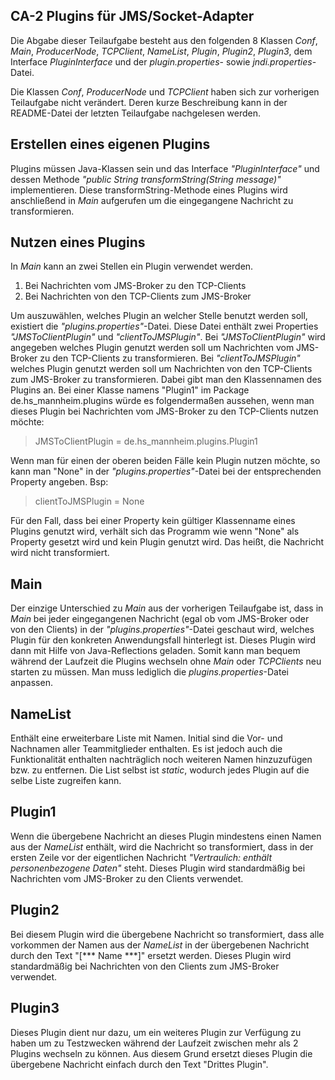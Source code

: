 
## CA-2 Plugins für JMS/Socket-Adapter
Die Abgabe dieser Teilaufgabe besteht aus den folgenden 8 Klassen *Conf*, *Main*, *ProducerNode*, *TCPClient*, *NameList*, *Plugin*, *Plugin2*, *Plugin3*, dem Interface *PluginInterface* und der *plugin.properties*- sowie *jndi.properties*-Datei.

Die Klassen *Conf*, *ProducerNode* und *TCPClient* haben sich zur vorherigen Teilaufgabe nicht verändert. Deren kurze Beschreibung kann in der README-Datei der letzten Teilaufgabe nachgelesen werden.

## Erstellen eines eigenen Plugins
Plugins müssen Java-Klassen sein und das Interface *"PluginInterface"* und dessen Methode *"public String transformString(String message)"* implementieren. Diese transformString-Methode eines Plugins wird anschließend in *Main* aufgerufen um die eingegangene Nachricht zu transformieren.

## Nutzen eines Plugins
In *Main* kann an zwei Stellen ein Plugin verwendet werden. 

1. Bei Nachrichten vom JMS-Broker zu den TCP-Clients
2. Bei Nachrichten von den TCP-Clients zum JMS-Broker

Um auszuwählen, welches Plugin an welcher Stelle benutzt werden soll, existiert die *"plugins.properties"*-Datei. Diese Datei enthält zwei Properties *"JMSToClientPlugin"* und *"clientToJMSPlugin"*. Bei *"JMSToClientPlugin"* wird angegeben welches Plugin genutzt werden soll um Nachrichten vom JMS-Broker zu den TCP-Clients zu transformieren. Bei *"clientToJMSPlugin"* welches Plugin genutzt werden soll um Nachrichten von den TCP-Clients zum JMS-Broker zu transformieren. Dabei gibt man den Klassennamen des Plugins an. Bei einer Klasse namens "Plugin1" im Package de.hs_mannheim.plugins würde es folgendermaßen aussehen, wenn man dieses Plugin bei Nachrichten vom JMS-Broker zu den TCP-Clients nutzen möchte:
> JMSToClientPlugin = de.hs_mannheim.plugins.Plugin1

Wenn man für einen der oberen beiden Fälle kein Plugin nutzen möchte, so kann man "None" in der *"plugins.properties"*-Datei bei der entsprechenden Property angeben.
Bsp:
> clientToJMSPlugin = None

Für den Fall, dass bei einer Property kein gültiger Klassenname eines Plugins genutzt wird, verhält sich das Programm wie wenn "None" als Property gesetzt wird und kein Plugin genutzt wird. Das heißt, die Nachricht wird nicht transformiert.

## Main
Der einzige Unterschied zu *Main* aus der vorherigen Teilaufgabe ist, dass in *Main* bei jeder eingegangenen Nachricht (egal ob vom JMS-Broker oder von den Clients) in der *"plugins.properties"*-Datei geschaut wird, welches Plugin für den konkreten Anwendungsfall hinterlegt ist. Dieses Plugin wird dann mit Hilfe von Java-Reflections geladen. Somit kann man bequem während der Laufzeit die Plugins wechseln ohne *Main* oder *TCPClients* neu starten zu müssen. Man muss lediglich die *plugins.properties*-Datei anpassen.

## NameList
Enthält eine erweiterbare Liste mit Namen. Initial sind die Vor- und Nachnamen aller Teammitglieder enthalten. Es ist jedoch auch die Funktionalität enthalten nachträglich noch weiteren Namen hinzuzufügen bzw. zu entfernen. Die List selbst ist *static*, wodurch jedes Plugin auf die selbe Liste zugreifen kann.

## Plugin1
Wenn die übergebene Nachricht an dieses Plugin mindestens einen Namen aus der *NameList* enthält, wird die Nachricht so transformiert, dass in der ersten Zeile vor der eigentlichen Nachricht *"Vertraulich: enthält personenbezogene Daten"* steht. Dieses Plugin wird standardmäßig bei Nachrichten vom JMS-Broker zu den Clients verwendet.

## Plugin2
Bei diesem Plugin wird die übergebene Nachricht so transformiert, dass alle vorkommen der Namen aus der *NameList* in der übergebenen Nachricht durch den Text "[\*\*\* Name \*\*\*]" ersetzt werden. Dieses Plugin wird standardmäßig bei Nachrichten von den Clients zum JMS-Broker verwendet.

## Plugin3
Dieses Plugin dient nur dazu, um ein weiteres Plugin zur Verfügung zu haben um zu Testzwecken während der Laufzeit zwischen mehr als 2 Plugins wechseln zu können. Aus diesem Grund ersetzt dieses Plugin die übergebene Nachricht einfach durch den Text "Drittes Plugin".